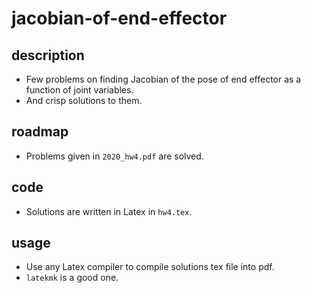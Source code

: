 # jacobian-of-end-effector

## description
- Few problems on finding Jacobian of the pose of end effector as a function of joint variables.
- And crisp solutions to them.

## roadmap
- Problems given in `2020_hw4.pdf` are solved.

## code
- Solutions are written in Latex in `hw4.tex`.

## usage
- Use any Latex compiler to compile solutions tex file into pdf.
- `latekmk` is a good one.
